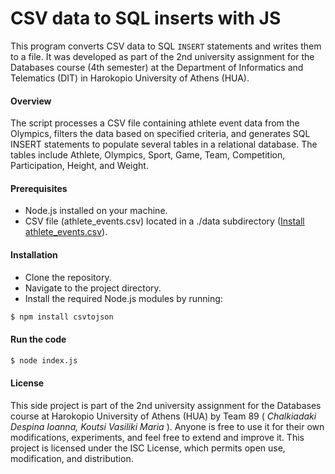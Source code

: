 
# CSV data to SQL inserts with JS

This program converts CSV data to SQL `INSERT` statements and writes them to a file. It was developed as part of the 2nd university assignment for the Databases course (4th semester) at the Department of Informatics and Telematics (DIT) in Harokopio University of Athens (HUA).

#### **Overview**
The script processes a CSV file containing athlete event data from the Olympics, filters the data based on specified criteria, and generates SQL INSERT statements to populate several tables in a relational database. The tables include Athlete, Olympics, Sport, Game, Team, Competition, Participation, Height, and Weight.


#### **Prerequisites**
- Node.js installed on your machine.
- CSV file (athlete_events.csv) located in a ./data subdirectory ([Install athlete_events.csv](https://www.kaggle.com/datasets/heesoo37/120-years-of-olympic-history-athletes-and-results)).


#### **Installation**

- Clone the repository.
- Navigate to the project directory.
- Install the required Node.js modules by running:

```bash
$ npm install csvtojson
```

#### Run the code

```bash
$ node index.js
```


#### **License**

This side project is part of the 2nd university assignment for the Databases course at Harokopio University of Athens (HUA) by Team 89 ( *Chalkiadaki Despina Ioanna,  Koutsi Vasiliki Maria* ). Anyone is free to use it for their own modifications, experiments, and feel free to extend and improve it. This project is licensed under the ISC License, which permits open use, modification, and distribution.
